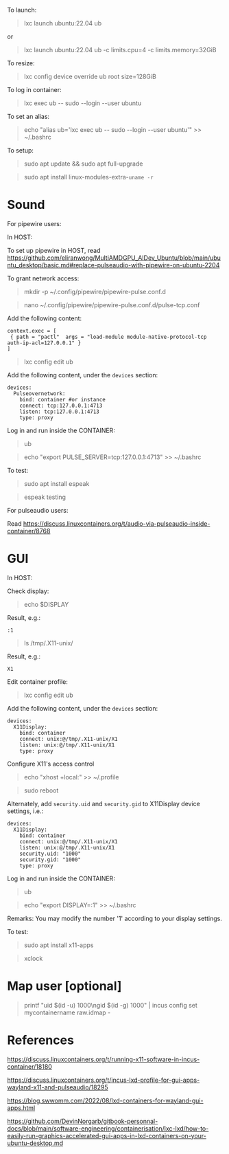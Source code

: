 To launch:

> lxc launch ubuntu:22.04 ub

or

> lxc launch ubuntu:22.04 ub -c limits.cpu=4 -c limits.memory=32GiB

To resize:

> lxc config device override ub root size=128GiB

To log in container:

> lxc exec ub -- sudo --login --user ubuntu

To set an alias:

> echo "alias ub='lxc exec ub -- sudo --login --user ubuntu'" >> ~/.bashrc

To setup:

> sudo apt update && sudo apt full-upgrade

> sudo apt install linux-modules-extra-`uname -r`

# Sound

For pipewire users:

In HOST:

To set up pipewire in HOST, read https://github.com/eliranwong/MultiAMDGPU_AIDev_Ubuntu/blob/main/ubuntu_desktop/basic.md#replace-pulseaudio-with-pipewire-on-ubuntu-2204

To grant network access:

> mkdir -p ~/.config/pipewire/pipewire-pulse.conf.d

> nano ~/.config/pipewire/pipewire-pulse.conf.d/pulse-tcp.conf

Add the following content:

```
context.exec = [
 { path = "pactl"  args = "load-module module-native-protocol-tcp auth-ip-acl=127.0.0.1" }
]
```

> lxc config edit ub

Add the following content, under the `devices` section:

```
devices:
  Pulseovernetwork:
    bind: container #or instance
    connect: tcp:127.0.0.1:4713
    listen: tcp:127.0.0.1:4713
    type: proxy
```

Log in and run inside the CONTAINER:

> ub

> echo "export PULSE_SERVER=tcp:127.0.0.1:4713" >> ~/.bashrc

To test:

> sudo apt install espeak

> espeak testing

For pulseaudio users:

Read https://discuss.linuxcontainers.org/t/audio-via-pulseaudio-inside-container/8768

# GUI

In HOST:

Check display:

> echo $DISPLAY

Result, e.g.:

```
:1
```

> ls /tmp/.X11-unix/

Result, e.g.:

```
X1
```

Edit container profile:

> lxc config edit ub

Add the following content, under the `devices` section:

```
devices:
  X11Display:
    bind: container
    connect: unix:@/tmp/.X11-unix/X1
    listen: unix:@/tmp/.X11-unix/X1
    type: proxy
```

Configure X11's access control

> echo "xhost +local:" >> ~/.profile

> sudo reboot

Alternately, add ```security.uid``` and ```security.gid``` to X11Display device settings, i.e.:

```
devices:
  X11Display:
    bind: container
    connect: unix:@/tmp/.X11-unix/X1
    listen: unix:@/tmp/.X11-unix/X1
    security.uid: "1000"
    security.gid: "1000"
    type: proxy
```

Log in and run inside the CONTAINER:

> ub

> echo "export DISPLAY=:1" >> ~/.bashrc

Remarks: You may modify the number '1' according to your display settings.

To test:

> sudo apt install x11-apps

> xclock

# Map user [optional]

> printf "uid $(id -u) 1000\ngid $(id -g) 1000" | incus config set mycontainername raw.idmap -

# References

https://discuss.linuxcontainers.org/t/running-x11-software-in-incus-container/18180

https://discuss.linuxcontainers.org/t/incus-lxd-profile-for-gui-apps-wayland-x11-and-pulseaudio/18295

https://blog.swwomm.com/2022/08/lxd-containers-for-wayland-gui-apps.html

https://github.com/DevinNorgarb/gitbook-personnal-docs/blob/main/software-engineering/containerisation/lxc-lxd/how-to-easily-run-graphics-accelerated-gui-apps-in-lxd-containers-on-your-ubuntu-desktop.md